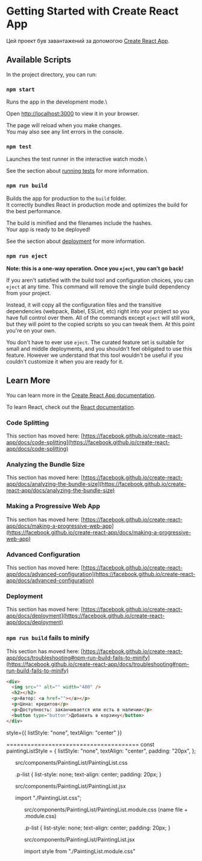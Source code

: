# Getting Started with Create React App

Цей проект був завантажений за допомогою [Create React App](https://github.com/facebook/create-react-app).

## Available Scripts

In the project directory, you can run:

<!-- У каталозі проекту ви можете запустити: -->

### `npm start`

Runs the app in the development mode.\

<!-- Запускає програму в режимі розробки.\ -->

Open [http://localhost:3000](http://localhost:3000) to view it in your browser.

The page will reload when you make changes.\
You may also see any lint errors in the console.

<!-- Сторінка перезавантажиться, коли ви внесете зміни.\ -->
<!-- Ви також можете побачити помилки у консолі. -->

### `npm test`

Launches the test runner in the interactive watch mode.\

<!-- Запускає програму тестування в інтерактивному режимі годинника.\ -->

See the section about [running tests](https://facebook.github.io/create-react-app/docs/running-tests) for more information.

### `npm run build`

Builds the app for production to the `build` folder.\
It correctly bundles React in production mode and optimizes the build for the best performance.

<!-- Збирає програму для виробництва в папку `build`.\
Він правильно поєднує React у робочому режимі та оптимізує збірку для найкращої продуктивності. -->

The build is minified and the filenames include the hashes.\
Your app is ready to be deployed!

<!-- Збірку мінімізовано, а імена файлів містять хеші.\
Ваш додаток готовий до розгортання! -->

See the section about [deployment](https://facebook.github.io/create-react-app/docs/deployment) for more information.

### `npm run eject`

**Note: this is a one-way operation. Once you `eject`, you can't go back!**

If you aren't satisfied with the build tool and configuration choices, you can `eject` at any time. This command will remove the single build dependency from your project.

<!-- Якщо ви не задоволені інструментом збирання та вибором конфігурації, ви можете `вилучити` будь-коли. Ця команда видалить одну залежність збірки з вашого проекту. -->

Instead, it will copy all the configuration files and the transitive dependencies (webpack, Babel, ESLint, etc) right into your project so you have full control over them. All of the commands except `eject` will still work, but they will point to the copied scripts so you can tweak them. At this point you're on your own.

<!-- Натомість він скопіює всі конфігураційні файли та транзитивні залежності (webpack, Babel, ESLint тощо) прямо у ваш проект, щоб ви мали повний контроль над ними. Усі команди, крім `eject`, працюватимуть, але вони вказуватимуть на скопійовані сценарії, щоб ви могли їх налаштувати. У цей момент ви самі по собі. -->

You don't have to ever use `eject`. The curated feature set is suitable for small and middle deployments, and you shouldn't feel obligated to use this feature. However we understand that this tool wouldn't be useful if you couldn't customize it when you are ready for it.

<!-- Вам не потрібно ніколи використовувати `eject`. Підібраний набір функцій підходить для невеликих і середніх розгортань, і ви не повинні відчувати себе зобов’язаними використовувати цю функцію. Однак ми розуміємо, що цей інструмент не буде корисним, якщо ви не зможете налаштувати його, коли будете готові до цього. -->

## Learn More

You can learn more in the [Create React App documentation](https://facebook.github.io/create-react-app/docs/getting-started).

To learn React, check out the [React documentation](https://reactjs.org/).

### Code Splitting

This section has moved here: [https://facebook.github.io/create-react-app/docs/code-splitting](https://facebook.github.io/create-react-app/docs/code-splitting)

### Analyzing the Bundle Size

This section has moved here: [https://facebook.github.io/create-react-app/docs/analyzing-the-bundle-size](https://facebook.github.io/create-react-app/docs/analyzing-the-bundle-size)

### Making a Progressive Web App

This section has moved here: [https://facebook.github.io/create-react-app/docs/making-a-progressive-web-app](https://facebook.github.io/create-react-app/docs/making-a-progressive-web-app)

### Advanced Configuration

This section has moved here: [https://facebook.github.io/create-react-app/docs/advanced-configuration](https://facebook.github.io/create-react-app/docs/advanced-configuration)

### Deployment

This section has moved here: [https://facebook.github.io/create-react-app/docs/deployment](https://facebook.github.io/create-react-app/docs/deployment)

### `npm run build` fails to minify

This section has moved here: [https://facebook.github.io/create-react-app/docs/troubleshooting#npm-run-build-fails-to-minify](https://facebook.github.io/create-react-app/docs/troubleshooting#npm-run-build-fails-to-minify)

```html
<div>
  <img src="" alt="" width="480" />
  <h2></h2>
  <p>Автор: <a href=""></a></p>
  <p>Цена: кредитов</p>
  <p>Доступность: заканчивается или есть в наличии</p>
  <button type="button">Добавить в корзину</button>
</div>
```

<!--* ============= стилізація ================================== -->
<!--* ============= Вбудовані стилі ================================== -->

style={{ listStyle: "none", textAlign: "center" }}

======================================
const paintingListStyle = {
listStyle: "none",
textAlign: "center",
padding: "20px",
};

   <ul style={paintingListStyle}>

<!--* ============= Ванільний CSS ================================== -->

src/components/PaintingList/PaintingList.css

.p-list {
list-style: none;
text-align: center;
padding: 20px;
}

src/components/PaintingList/PaintingList.jsx

import "./PaintingList.css";

  <ul className="p-list">

<!--* ============= CSS-модулі ================================== -->

src/components/PaintingList/PaintingList.module.css (name file + .module.css)

.p-list {
list-style: none;
text-align: center;
padding: 20px;
}

src/components/PaintingList/PaintingList.jsx

import style from "./PaintingList.module.css"

  <ul className={style.p-list}>
